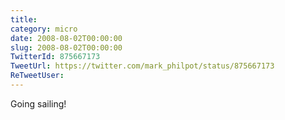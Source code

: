```yaml
---
title: 
category: micro
date: 2008-08-02T00:00:00
slug: 2008-08-02T00:00:00
TwitterId: 875667173
TweetUrl: https://twitter.com/mark_philpot/status/875667173
ReTweetUser: 
---
```


Going sailing!
